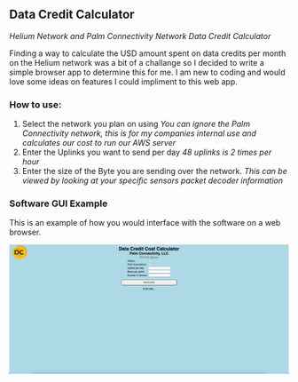 ## Data Credit Calculator
*Helium Network and Palm Connectivity Network Data Credit Calculator*

Finding a way to calculate the USD amount spent on data credits per month on the Helium network was a bit of a challange so I decided to write a simple browser app to determine this for me. I am new to coding and would love some ideas on features I could impliment to this web app. 

### How to use:
1. Select the network you plan on using
	*You can ignore the Palm Connectivity network, this is for my companies internal use and calculates our cost to run our AWS server*
2. Enter the Uplinks you want to send per day
	*48 uplinks is 2 times per hour*
3. Enter the size of the Byte you are sending over the network.
	*This can be viewed by looking at your specific sensors packet decoder information*

### Software GUI Example
This is an example of how you would interface with the software on a web browser.

![Code Example](example.png)